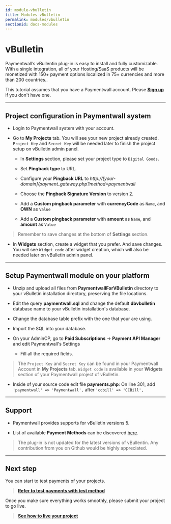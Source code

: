 ```yaml
---
id: module-vbulletin
title: Modules-vBulletin
permalink: modules/vbulletin
sectionid: docs-modules
---
```


# vBulletin

Paymentwall’s vBullentin plug-in is easy to install and fully customizable. With a single integration, all of your Hosting/SaaS products will be monetized with 150+ payment options localized in 75+ currencies and more than 200 countries..

This tutorial assumes that you have a Paymentwall account. Please **[Sign up](https://api.paymentwall.com/pwaccount/signup?source=vbulletin&mode=merchant)** if you don't have one.

***

## Project configuration in Paymentwall system

+ Login to Paymentwall system with your account.

+ Go to **My Projects** tab. You will see your new project already created. ```Project Key``` and ```Secret Key``` will be needed later to finish the project setup on vBulletin admin panel.

	- In **Settings** section, please set your project type to  ```Digital Goods```.

	- Set **Pingback type** to URL.

	- Configure your **Pingback URL** to *http://[your-domain]/payment_gateway.php?method=paymentwall*

	- Choose the **Pingback Signature Version** to version 2.

	- Add a **Custom pingback parameter** with **currencyCode** as ```Name```, and **OWN** as ```Value```

	- Add a **Custom pingback parameter** with **amount** as ```Name```, and **amount** as ```Value```

> Remember to save changes at the bottom of **Settings** section.

+ In **Widgets** section, create a widget that you prefer. And save changes. You will see ```Widget code``` after widget creation, which will also be needed later on vBulletin admin panel.

***

## Setup Paymentwall module on your platform

+ Unzip and upload all files from **PaymentwallForVBulletin** directory to your vBulletin installation directory, preserving the file locations.

+ Edit the query **paymentwall.sql** and change the default **dbvbulletin** database name to your vBulletin installation's database.

+ Change the database table prefix with the one that your are using.

+ Import the SQL into your database.

+ On your AdminCP, go to **Paid Subscriptions** -> **Payment API Manager** and edit Paymentwall's Settings

	- Fill all the required fields.

> The ```Project Key``` and ```Secret Key``` can be found in your Paymentwall Account in **My Projects** tab. ```Widget code``` is available in your **Widgets** section of your Paymentwall project of vBulletin.

+ Inside of your source code edit file **payments.php**: On line 301, add ```'paymentwall' => 'Paymentwall',``` after ```'ccbill' => 'CCBill',```

***

## Support

+ Paymentwall provides supports for vBulletin versions 5.

+ List of available **Payment Methods** can be discovered [here](https://www.paymentwall.com/en/payment-methods).

> The plug-in is not updated for the latest versions of vBullentin. Any contribution from you on Github would be highly appreciated.

***

## Next step

You can start to test payments of your projects.

> **[Refer to test payments with test method](/sandbox/test-payment)**

Once you make sure everything works smoothly, please submit your project to go live.

> **[See how to live your project](/guides/review-home)**
